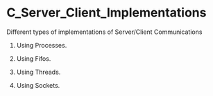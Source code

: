 C_Server_Client_Implementations
=================================

Different types of implementations of Server/Client Communications

1. Using Processes.

2. Using Fifos.

3. Using Threads.

4. Using Sockets.
